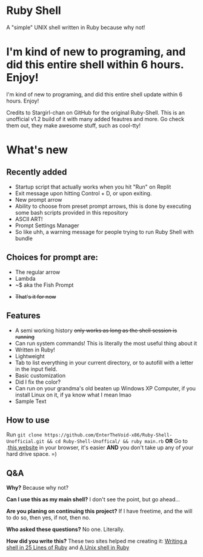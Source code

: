 # Ruby Shell

A "simple" UNIX shell written in Ruby because why not!


I'm kind of new to programing, and did this entire shell within 6 hours. Enjoy!
=======
I'm kind of new to programing, and did this entire shell update within 6 hours. Enjoy!



Credits to Stargirl-chan on GitHub for the original Ruby-Shell. This is an unofficial v1.2 build of it with many added feautres and more. Go check them out, they make awesome stuff, such as cool-tty!
# What's new

## Recently added
- Startup script that actually works when you hit "Run" on Replit
- Exit message upon hitting Control + D, or upon exiting.
- New prompt arrow
- Ability to choose from preset prompt arrows, this is done by executing some bash scripts provided in this repository
- ASCII ART!
- Prompt Settings Manager
- So like uhh, a warning message for people trying to run Ruby Shell with bundle
## Choices for prompt are:
- The regular arrow
- Lambda
- ~$ aka the Fish Prompt

+    ~~That's it for now~~

<!-- this totally isnt a hidden message, you can totally see this in the real markdown document! oh yeah also this is to just make the actual shell look bigger than it really is i mean what no totally not that was just a joke anyways like i said this totally shows up in the actual real markdown document! -->

## Features

 - A semi working history ~~only works as long as the shell session is running~~
 - Can run system commands! This is literally the most useful thing about it
 - Written in Ruby!
 - Lightweight
 - Tab to list everything in your current directory, or to autofill with a letter in the input field.
 - Basic customization
 - Did I fix the color?
 - Can run on your grandma's old beaten up Windows XP Computer, if you install Linux on it, if ya know what I mean lmao
 - Sample Text


## How to use


Run `git clone https://github.com/EnterTheVoid-x86/Ruby-Shell-Unofficial.git && cd Ruby-Shell-Unoffical/ && ruby main.rb`
**OR**
Go to .[this website](https://replit.com/@vansamssecret/Ruby-Shell-v124?v=1) in your browser, it's easier **AND** you don't take up any of your hard drive space. =)
## Q&A

**Why?**
Because why not?

**Can I use this as my main shell?**
I don't see the point, but go ahead...

**Are you planing on continuing this project?**
If I have freetime, and the will to do so, then yes, if not, then no.

**Who asked these questions?**
No one. Literally.

**How did you write this?**
These two sites helped me creating it:
[Writing a shell in 25 Lines of Ruby](https://www.rubyguides.com/2016/07/writing-a-shell-in-ruby/) and 
[A Unix shell in Ruby](https://www.jstorimer.com/blogs/workingwithcode/7766107-a-unix-shell-in-ruby)



